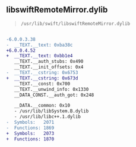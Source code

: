 ## libswiftRemoteMirror.dylib

> `/usr/lib/swift/libswiftRemoteMirror.dylib`

```diff

-6.0.0.3.38
-  __TEXT.__text: 0xba38c
+6.0.0.4.52
+  __TEXT.__text: 0xbb1e4
   __TEXT.__auth_stubs: 0x490
   __TEXT.__init_offsets: 0x4
-  __TEXT.__cstring: 0x6753
+  __TEXT.__cstring: 0x673d
   __TEXT.__const: 0x700
   __TEXT.__unwind_info: 0x1330
   __DATA_CONST.__auth_got: 0x248

   __DATA.__common: 0x10
   - /usr/lib/libSystem.B.dylib
   - /usr/lib/libc++.1.dylib
-  Symbols:   2071
-  Functions: 1869
+  Symbols:   2073
+  Functions: 1870
 

```
